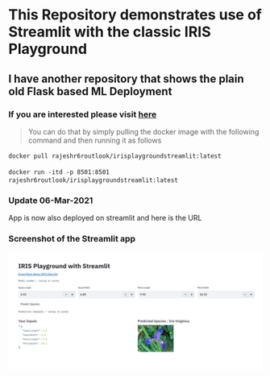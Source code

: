 # This Repository demonstrates use of Streamlit with the classic IRIS Playground


## I have another repository that shows the plain old Flask based ML Deployment

### If you are interested please visit [here](https://github.com/rajeshr6r/irisplayground)

> You can do that by simply pulling the docker image with the following command and then running it as follows

~~~
docker pull rajeshr6routlook/irisplaygroundstreamlit:latest

docker run -itd -p 8501:8501 rajeshr6routlook/irisplaygroundstreamlit:latest
~~~
### Update 06-Mar-2021 

App is now also deployed on streamlit and here is the URL 

[](https://share.streamlit.io/rajeshr6r/irisplaygroundstreamlit/irismodelplayground.py)


### Screenshot of the Streamlit app

![screenshot](./img/iris_streamlitapp.png)
